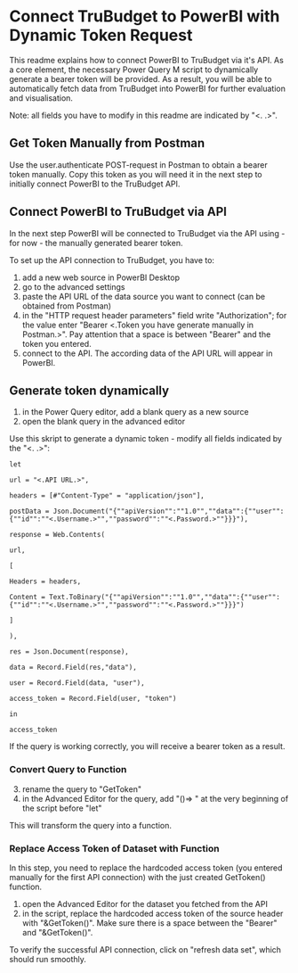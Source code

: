 # Connect TruBudget to PowerBI with Dynamic Token Request
This readme explains how to connect PowerBI to TruBudget via it's API. As a core element, the necessary Power Query M script to dynamically generate a bearer token will be provided. As a result, you will be able to automatically fetch data from TruBudget into PowerBI for further evaluation and visualisation.

Note: all fields you have to modify in this readme are indicated by "<. .>". 

## Get Token Manually from Postman 
Use the user.authenticate POST-request in Postman to obtain a bearer token manually. Copy this token as you will need it in the next step to initially connect PowerBI to the TruBudget API. 

## Connect PowerBI to TruBudget via API
In the next step PowerBI will be connected to TruBudget via the API using - for now - the manually generated bearer token. 

To set up the API connection to TruBudget, you have to:
1) add a new web source in PowerBI Desktop
2) go to the advanced settings
3) paste the API URL of the data source you want to connect (can be obtained from Postman)
4) in the "HTTP request header parameters" field write "Authorization"; for the value enter "Bearer <.Token you have generate manually in Postman.>". Pay attention that a space is between "Bearer" and the token you entered.
5) connect to the API. The according data of the API URL will appear in PowerBI. 

## Generate token dynamically

1) in the Power Query editor, add a blank query as a new source
2) open the blank query in the advanced editor

Use this skript to generate a dynamic token - modify all fields indicated by the "<. .>": 

```
let

url = "<.API URL.>",

headers = [#"Content-Type" = "application/json"],

postData = Json.Document("{""apiVersion"":""1.0"",""data"":{""user"":{""id"":""<.Username.>"",""password"":""<.Password.>""}}}"),

response = Web.Contents(

url,

[

Headers = headers,

Content = Text.ToBinary("{""apiVersion"":""1.0"",""data"":{""user"":{""id"":""<.Username.>"",""password"":""<.Password.>""}}}")

]

),

res = Json.Document(response),

data = Record.Field(res,"data"),

user = Record.Field(data, "user"),

access_token = Record.Field(user, "token")

in

access_token

```

If the query is working correctly, you will receive a bearer token as a result.

### Convert Query to Function
3) rename the query to "GetToken"
4) in the Advanced Editor for the query, add "()=> " at the very beginning of the script before "let"

This will transform the query into a function.

### Replace Access Token of Dataset with Function 
In this step, you need to replace the hardcoded access token (you entered manually for the first API connection) with the just created GetToken() function.
1) open the Advanced Editor for the dataset you fetched from the API
2) in the script, replace the hardcoded access token of the source header with "&GetToken()". Make sure there is a space between the "Bearer" and "&GetToken()". 

To verify the successful API connection, click on "refresh data set", which should run smoothly. 

